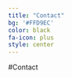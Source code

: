 ```yaml
---
title: "Contact"
bg: '#FFD9EC'
color: black
fa-icon: plus
style: center
---
```


#Contact
<span class="more-icons">
<a href="https://www.linkedin.com/in/just4jin/"><i class="fa fa-linkedin fa-3x"></i></a>
<a href="https://github.com/just4jin/"><i class="fa fa-github fa-3x"></i></a>
<a href="http://www.slideshare.net/JinLi14"><i class="fa fa-slideshare fa-3x"></i></a>
<a href="http://www.meetup.com/members/119418612"><i class="fa fa-medium fa-3x"></i></a>
<a href="https://www.facebook.com/li.jin.332"><i class="fa fa-facebook-square fa-3x"></i></a>
</span>
